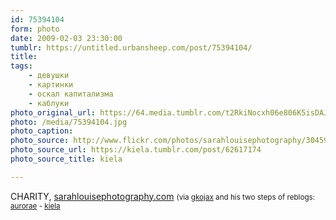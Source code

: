 ```yaml
---
id: 75394104
form: photo
date: 2009-02-03 23:30:00
tumblr: https://untitled.urbansheep.com/post/75394104/
title:
tags:
    - девушки
    - картинки
    - оскал капитализма
    - каблуки
photo_original_url: https://64.media.tumblr.com/t2RkiNocxh06e806K5isDAJko1_400.jpg
photo: /media/75394104.jpg
photo_caption: 
photo_source: http://www.flickr.com/photos/sarahlouisephotography/3045982209/
photo_source_url: https://kiela.tumblr.com/post/62617174
photo_source_title: kiela

---
```


<p>CHARITY, <a href="http://flickr.com/photos/sarahlouisephotography">sarahlouisephotography.com</a> <small>(via <a href="http://gkojax.tumblr.com/post/75333298">gkojax</a> and his two steps of reblogs: <a href="http://aurorae.tumblr.com/post/62640247/kiela-charity-via-sarahlouisephotography-com">aurorae</a> - <a href="http://kiela.tumblr.com/post/62617174/charity-via-sarahlouisephotography-com">kiela</a></small></p>
